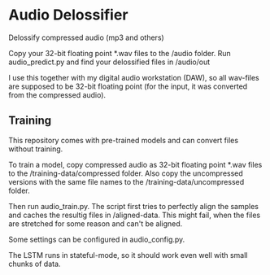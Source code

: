 # Audio Delossifier
Delossify compressed audio (mp3 and others)

Copy your 32-bit floating point *.wav files to the /audio folder.
Run audio_predict.py and find your delossified files in /audio/out

I use this together with my digital audio workstation (DAW), so all wav-files are supposed to be 32-bit floating point (for the input, it was converted from the compressed audio).

## Training

This repository comes with pre-trained models and can convert files without training.

To train a model, copy compressed audio as 32-bit floating point *.wav files to the /training-data/compressed folder.
Also copy the uncompressed versions with the same file names to the /training-data/uncompressed folder.

Then run audio_train.py. The script first tries to perfectly align the samples and caches the resultig files in /aligned-data. This might fail, when the files are stretched for some reason and can't be aligned.

Some settings can be configured in audio_config.py.

The LSTM runs in stateful-mode, so it should work even well with small chunks of data.